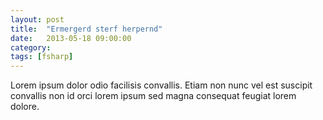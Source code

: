 ```yaml
---
layout: post
title:  "Ermergerd sterf herpernd"
date:   2013-05-18 09:00:00
category:
tags: [fsharp]
---       
```


Lorem ipsum dolor odio facilisis convallis. Etiam non nunc vel est suscipit convallis non id orci lorem ipsum sed magna consequat feugiat lorem dolore.
